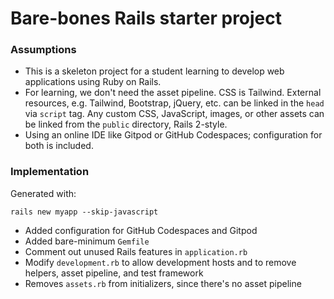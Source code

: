 # Bare-bones Rails starter project

### Assumptions

- This is a skeleton project for a student learning to develop web applications using Ruby on Rails.
- For learning, we don't need the asset pipeline. CSS is Tailwind. External resources, e.g. Tailwind, Bootstrap, jQuery, etc. can be linked in the `head` via `script` tag. Any custom CSS, JavaScript, images, or other assets can be linked from the `public` directory, Rails 2-style.
- Using an online IDE like Gitpod or GitHub Codespaces; configuration for both is included.
### Implementation

Generated with:

`rails new myapp --skip-javascript`

- Added configuration for GitHub Codespaces and Gitpod
- Added bare-minimum `Gemfile`
- Comment out unused Rails features in `application.rb`
- Modify `development.rb` to allow development hosts and to remove helpers, asset pipeline, and test framework
- Removes `assets.rb` from initializers, since there's no asset pipeline